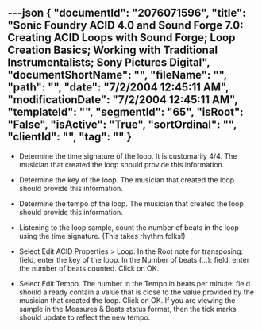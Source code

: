 ---json
{
  "documentId": "2076071596",
  "title": "Sonic Foundry ACID 4.0 and Sound Forge 7.0: Creating ACID Loops with Sound Forge; Loop Creation Basics; Working with Traditional Instrumentalists; Sony Pictures Digital",
  "documentShortName": "",
  "fileName": "",
  "path": "",
  "date": "7/2/2004 12:45:11 AM",
  "modificationDate": "7/2/2004 12:45:11 AM",
  "templateId": "",
  "segmentId": "65",
  "isRoot": "False",
  "isActive": "True",
  "sortOrdinal": "",
  "clientId": "",
  "tag": ""
}
---

* Determine the time signature of the loop. It is customarily 4/4. The musician that created the loop should provide this information.

* Determine the key of the loop. The musician that created the loop should provide this information.

* Determine the tempo of the loop. The musician that created the loop should provide this information.

* Listening to the loop sample, count the number of beats in the loop using the time signature. (This takes rhythm folks!)

* Select Edit ACID Properties &gt; Loop. In the Root note for transposing: field, enter the key of the loop. In the Number of beats (...): field, enter the number of beats counted. Click on OK.

* Select Edit Tempo. The number in the Tempo in beats per minute: field should already contain a value that is close to the value provided by the musician that created the loop. Click on OK. If you are viewing the sample in the Measures & Beats status format, then the tick marks should update to reflect the new tempo.
